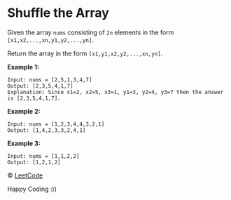 # Shuffle the Array

Given the array `nums` consisting of `2n` elements in the form `[x1,x2,...,xn,y1,y2,...,yn]`.

Return the array in the form `[x1,y1,x2,y2,...,xn,yn]`.

**Example 1:**

```
Input: nums = [2,5,1,3,4,7]
Output: [2,3,5,4,1,7]
Explanation: Since x1=2, x2=5, x3=1, y1=3, y2=4, y3=7 then the answer is [2,3,5,4,1,7].
```

**Example 2:**

```
Input: nums = [1,2,3,4,4,3,2,1]
Output: [1,4,2,3,3,2,4,1]
```

**Example 3:**

```
Input: nums = [1,1,2,2]
Output: [1,2,1,2]
```

&copy; [LeetCode](https://leetcode.com/problems/shuffle-the-array/)

Happy Coding :))
